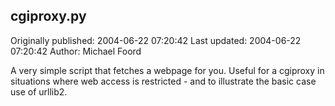 ## cgiproxy.py 
Originally published: 2004-06-22 07:20:42 
Last updated: 2004-06-22 07:20:42 
Author: Michael Foord 
 
A very simple script that fetches a webpage for you. Useful for a cgiproxy in situations where web access is restricted - and to illustrate the basic case use of urllib2.